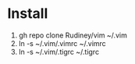 # Install
1. gh repo clone Rudiney/vim ~/.vim
1. ln -s ~/.vim/.vimrc ~/.vimrc
1. ln -s ~/.vim/.tigrc ~/.tigrc

